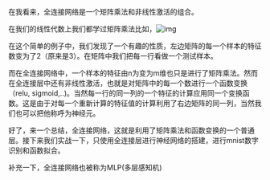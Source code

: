 在我看来，全连接网络是一个矩阵乘法和非线性激活的组合。

在我们的线性代数上我们都学过矩阵乘法比如，![img](https://file+.vscode-resource.vscode-cdn.net/Users/gw/Desktop/MyAILearning/MyAILearning/ALLConnectedLayer/%E6%88%AA%E5%B1%8F2024-08-28%2021.07.37.png "矩阵乘法示意图")

在这个简单的例子中，我们发现了一个有趣的性质，左边矩阵的每一个样本的特征数变为了2（原来是3）。在矩阵中我们把每一行看做一个测试样本。

而在全连接网络中，一个样本的特征由n为变为m维也只是进行了矩阵乘法。然而在全连接层中还有非线性激活，也就是对矩阵中的每一个数进行一个函数变换（relu, sigmoid,..)。当然每一行的同一列的一个特征的计算应用同一个变换函数。这是由于对每一个重新计算的特征值的计算利用了右边矩阵的同一列，当然我们也可以把他称呼为神经元。

好了，来一个总结，全连接网络，这就是利用了矩阵乘法和函数变换的一个普通层。接下来我们实战一下，只使用全连接层进行神经网络的搭建，进行mnist数字识别和函数拟合。

补充一下，全连接网络也被称为MLP(多层感知机)
